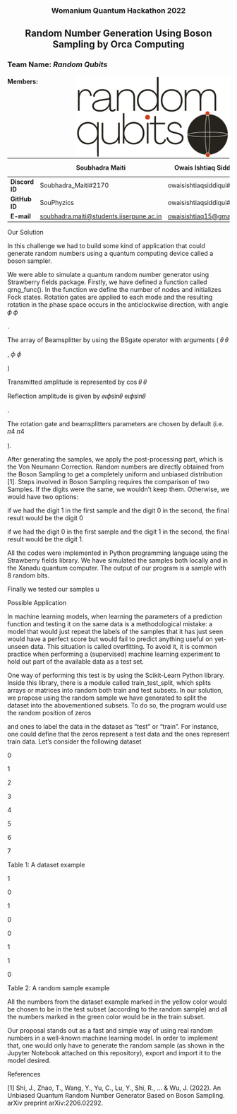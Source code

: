 
<h3 align="center"> Womanium Quantum Hackathon 2022 </h3>
<h2 align="center"> Random Number Generation Using Boson Sampling by Orca Computing</h2>

### Team Name: _Random Qubits_

<p align="center">
  <img style="float: right;" src="LogoNarrow.png" width="350">
</p>

#### Members: 
|    | **Soubhadra Maiti**                      | **Owais Ishtiaq Siddiqui** | **Suzielli Mendonça** | **Zeynep Kılıç**          |
|----------------|------------------------------------------|----------------------------|-----------------------|---------------------------|
| **Discord ID** | Soubhadra_Maiti#2170                     | owaisishtiaqsiddiqui#4549  | Suzielli#5080         | paperfrog#7510            |
| **GitHub ID**  | SouPhyzics                               | owaisishtiaqsiddiqui#4549  | Suzielli-m            | paperfrogs                | 
| **E-mail**     | soubhadra.maiti@students.iiserpune.ac.in | owaisishtiaq15@gmail.com   | suzielli@usp.br       | zeynepkilic3663@gmail.com |   




Our Solution	 

In this challenge we had to build some kind of application that could generate random numbers using a quantum computing device called a boson sampler.  

We were able to simulate a quantum random number generator using Strawberry fields package. Firstly, we have defined a function called qrng_func(). In the function we define the number of nodes and initializes Fock states. Rotation gates are applied to each mode and the resulting rotation in the phase space occurs in the anticlockwise direction, with angle 
𝜙
𝜙
 
. 

The array of Beamsplitter by using the BSgate operator with arguments (
𝜃
𝜃
 
,
𝜙
𝜙
 
)  

Transmitted amplitude is represented by cos
𝜃
𝜃
 
 

Reflection amplitude is given by 
𝑒𝜄𝜙sin𝜃
e𝜄𝜙sin⁡𝜃
 
. 

The rotation gate and beamsplitters parameters are chosen by default (i.e. 
𝜋4
𝜋4
 
). 

 

After generating the samples, we apply the post-processing part, which is the Von Neumann Correction. Random numbers are directly obtained from the Boson Sampling to get a completely uniform and unbiased distribution [1]. Steps involved in Boson Sampling requires the comparison of two Samples. If the digits were the same, we wouldn’t keep them. Otherwise, we would have two options: 

if we had the digit 1 in the first sample and the digit 0 in the second, the final result would be the digit 0 

 

if we had the digit 0 in the first sample and the digit 1 in the second, the final result would be the digit 1. 

All the codes were implemented in Python programming language using the Strawberry fields library. We have simulated the samples both locally and in the Xanadu quantum computer. The output of our program is a sample with 8 random bits. 

Finally we tested our samples u 

 

 

Possible Application 

In machine learning models, when learning the parameters of a prediction function and testing it on the same data is a methodological mistake: a model that would just repeat the labels of the samples that it has just seen would have a perfect score but would fail to predict anything useful on yet-unseen data. This situation is called overfitting. To avoid it, it is common practice when performing a (supervised) machine learning experiment to hold out part of the available data as a test set. 

One way of performing this test is by using the Scikit-Learn Python library. Inside this library, there is a module called train_test_split, which splits arrays or matrices into random both train and test subsets. In our solution, we propose using the random sample we have generated to split the dataset into the abovementioned subsets. To do so, the program would use the random position of zeros  

and ones to label the data in the dataset as “test” or “train”. For instance, one could define that the zeros represent a test data and the ones represent train data. Let’s consider the following dataset  

 

0 

1 

2 

3 

4 

5 

6 

7 

Table 1: A dataset example 

1 

0 

1 

0 

0 

1 

1 

0 

Table 2: A random sample example 

 

 

All the numbers from the dataset example marked in the yellow color would be chosen to be in the test subset (according to the random sample) and all the numbers marked in the green color would be in the train subset. 

Our proposal stands out as a fast and simple way of using real random numbers in a well-known machine learning model. In order to implement that, one would only have to generate the random sample (as shown in the Jupyter Notebook attached on this repository), export and import it to the model desired. 

 

 

References 

[1] Shi, J., Zhao, T., Wang, Y., Yu, C., Lu, Y., Shi, R., ... & Wu, J. (2022). An Unbiased Quantum Random Number Generator Based on Boson Sampling. arXiv preprint arXiv:2206.02292. 
